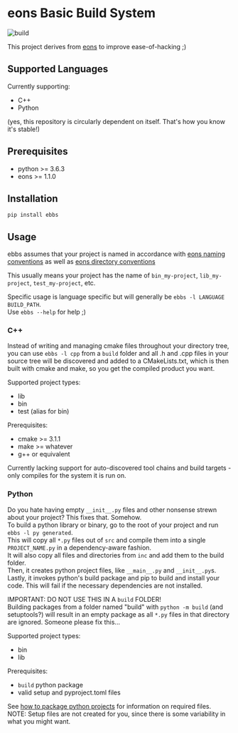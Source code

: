 # eons Basic Build System

![build](https://github.com/eons-dev/bin_ebbs/actions/workflows/python-package.yml/badge.svg)

This project derives from [eons](https://github.com/eons-dev/lib_eons) to improve ease-of-hacking ;)

## Supported Languages

Currently supporting:
* C++
* Python

(yes, this repository is circularly dependent on itself. That's how you know it's stable!)

## Prerequisites
* python >= 3.6.3
* eons >= 1.1.0

## Installation
`pip install ebbs`

## Usage

ebbs assumes that your project is named in accordance with [eons naming conventions](https://eons.dev/convention/naming/) as well as [eons directory conventions](https://eons.dev/convention/uri-names/)

This usually means your project has the name of `bin_my-project`, `lib_my-project`, `test_my-project`, etc.

Specific usage is language specific but will generally be `ebbs -l LANGUAGE BUILD_PATH`.  
Use `ebbs --help` for help ;)

### C++

Instead of writing and managing cmake files throughout your directory tree, you can use `ebbs -l cpp` from a `build` folder and all .h and .cpp files in your source tree will be discovered and added to a CMakeLists.txt, which is then built with cmake and make, so you get the compiled product you want.

Supported project types:
* lib
* bin
* test (alias for bin)

Prerequisites:
* cmake >= 3.1.1
* make >= whatever
* g++ or equivalent

Currently lacking support for auto-discovered tool chains and build targets - only compiles for the system it is run on.

### Python

Do you hate having empty `__init__.py` files and other nonsense strewn about your project? This fixes that. Somehow.  
To build a python library or binary, go to the root of your project and run `ebbs -l py generated`.  
This will copy all `*.py` files out of `src` and compile them into a single `PROJECT_NAME.py` in a dependency-aware fashion.  
It will also copy all files and directories from `inc` and add them to the build folder.  
Then, it creates python project files, like `__main__.py` and `__init__.py`s.  
Lastly, it invokes python's build package and pip to build and install your code. This will fail if the necessary dependencies are not installed.

IMPORTANT: DO NOT USE THIS IN A `build` FOLDER!  
Building packages from a folder named "build" with `python -m build` (and setuptools?) will result in an empty package as all `*.py` files in that directory are ignored.
Someone please fix this...

Supported project types:
* bin
* lib

Prerequisites:
* `build` python package
* valid setup and pyproject.toml files  

See [how to package python projects](https://packaging.python.org/tutorials/packaging-projects/) for information on required files.  
NOTE: Setup files are not created for you, since there is some variability in what you might want.
